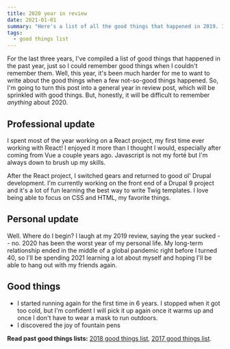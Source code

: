 ```yaml
---
title: 2020 year in review
date: 2021-01-01
summary: "Here's a list of all the good things that happened in 2019. I traveled, spoke at conferences, and danced at awesome shows. Read what other good things I experienced in 2019!"
tags:
  - good things list
---
```


For the last three years, I've compiled a list of good things that happened in the past year, just so I could remember good things when I couldn't remember them. Well, this year, it's been much harder for me to want to write about the good things when a few not-so-good things happened. So, I'm going to turn this post into a general year in review post, which will be sprinkled with good things. But, honestly, it will be difficult to remember _anything_ about 2020.

## Professional update

I spent most of the year working on a React project, my first time ever working with React! I enjoyed it more than I thought I would, especially after coming from Vue a couple years ago. Javascript is not my forté but I'm always down to brush up my skills.

After the React project, I switched gears and returned to good ol' Drupal development. I'm currently working on the front end of a Drupal 9 project and it's a lot of fun learning the best way to write Twig templates. I love being able to focus on CSS and HTML, my favorite things.

## Personal update

Well. Where do I begin? I laugh at my 2019 review, saying the year sucked -- no. 2020 has been the worst year of my personal life. My long-term relationship ended in the middle of a global pandemic right before I turned 40, so I'll be spending 2021 learning a lot about myself and hoping I'll be able to hang out with my friends again.

## Good things

- I started running again for the first time in 6 years. I stopped when it got too cold, but I'm confident I will pick it up again once it warms up and once I don't have to wear a mask to run outdoors.
- I discovered the joy of fountain pens

**Read past good things lists:** [2018 good things list](/posts/2018-good-things-list), [2017 good things list](/posts/2017-good-things-list).
